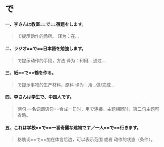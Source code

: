 # で

#### 一、李さんは教室==で==宿題をします。

> で提示动作的场所。  译为：在...

#### 二、ラジオ==で==日本語を勉強します。

> で提示动作的手段，方法    译为：利用...  通过...

#### 三、紙==で==鶴を作る。

> で提示事物的生产材料，原料    译为：用...做/完成...

#### 四、李さんは学生で、中国人です。

> 两句==名词谓语句==合成一句时，用で连接。主题相同时，第二句主题可省略。

#### 五、これは学校==で==一番奇麗な建物です／一人==で==行きます。

> 格肋词==で==加在体言后边，可以表示范围   或者  动作的状态（条件）。
